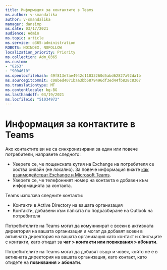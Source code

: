 ```yaml
---
title: Информация за контактите в Teams
ms.author: v-smandalika
author: v-smandalika
manager: dansimp
ms.date: 03/17/2021
audience: Admin
ms.topic: article
ms.service: o365-administration
ROBOTS: NOINDEX, NOFOLLOW
localization_priority: Priority
ms.collection: Adm_O365
ms.custom:
- "8263"
- "9004610"
ms.openlocfilehash: 49f813e7ae4942c11033260d5abd62827a92da1b
ms.sourcegitcommit: c08bed4071baa3bb5879496df3ed44fb828c8367
ms.translationtype: MT
ms.contentlocale: bg-BG
ms.lasthandoff: 03/19/2021
ms.locfileid: "51034972"
---
```

# <a name="information-about-teams-contacts"></a>Информация за контактите в Teams

Ако контактите ви не са синхронизирани за един или повече потребители, направете следното:
- Уверете се, че пощенската кутия на Exchange на потребителя се хоства онлайн (не локално). За повече информация вижте [как взаимодействат Exchange и Microsoft Teams](https://docs.microsoft.com/microsoftteams/exchange-teams-interact).
- Уверете се, че телефонният номер на контакта е добавен към информацията за контакта.

Teams използва следните контакти:

- Контакти в Active Directory на вашата организация
- Контакти, добавени към папката по подразбиране на Outlook на потребителя

Потребителите на Teams могат да комуникират с всеки в активната директория на вашата организация и могат да добавят всеки в активната директория на вашата организация като контакт и списъците с контакти, като отидат за **чат > контакти или повиквания > абонати**.

Потребителите на Teams могат да добавят също и човек, който не е в активната директория на вашата организация, като контакт, като отидете на **повиквания > абонати**.


